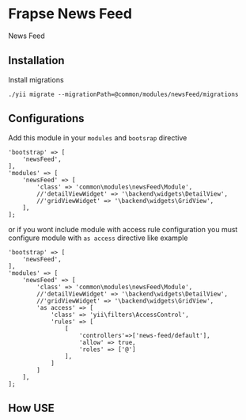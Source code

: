Frapse News Feed
================
News Feed



Installation
------------

Install migrations

```
./yii migrate --migrationPath=@common/modules/newsFeed/migrations
```


Configurations
--------------

Add this module in your `modules` and `bootsrap` directive

```
'bootstrap' => [
    'newsFeed',
],
'modules' => [
    'newsFeed' => [
        'class' => 'common\modules\newsFeed\Module',
        //'detailViewWidget' => '\backend\widgets\DetailView',
        //'gridViewWidget' => '\backend\widgets\GridView',
    ],
];

```

or if you wont include module with access rule configuration you must configure module with `as access` directive like example


```
'bootstrap' => [
    'newsFeed',
],
'modules' => [
    'newsFeed' => [
        'class' => 'common\modules\newsFeed\Module',
        //'detailViewWidget' => '\backend\widgets\DetailView',
        //'gridViewWidget' => '\backend\widgets\GridView',
        'as access' => [
            'class' => 'yii\filters\AccessControl',
            'rules' => [
                [
                    'controllers'=>['news-feed/default'],
                    'allow' => true,
                    'roles' => ['@']                        
                ],
            ]
        ]
    ],
];
```

How USE
-------

```php



```

